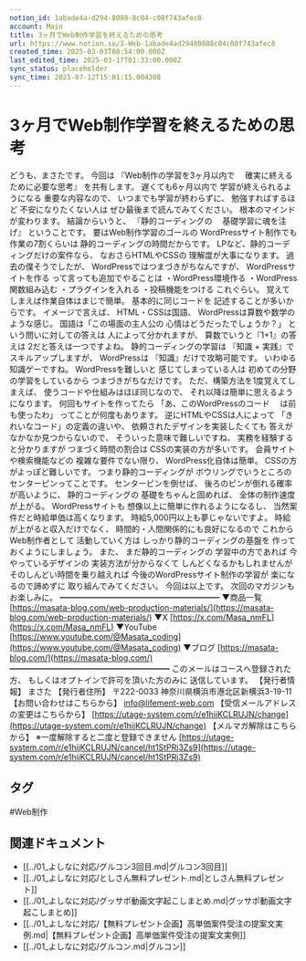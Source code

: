 ```yaml
---
notion_id: 1abade4a-d294-8088-8c04-c08f743afec8
account: Main
title: 3ヶ月でWeb制作学習を終えるための思考
url: https://www.notion.so/3-Web-1abade4ad29480888c04c08f743afec8
created_time: 2025-03-03T08:54:00.000Z
last_edited_time: 2025-03-17T01:33:00.000Z
sync_status: placeholder
sync_time: 2025-07-12T15:01:15.004308
---
```

# 3ヶ月でWeb制作学習を終えるための思考

どうも、まさたです。
今回は
『Web制作の学習を3ヶ月以内で
　確実に終えるために必要な思考』
を共有します。
遅くても6ヶ月以内で
学習が終えられるようになる
重要な内容なので、
いつまでも学習が終わらずに、
勉強すればするほど
不安になりたくない人は
ぜひ最後まで読んでみてください。
根本のマインドが変わります。
結論からいうと、
『静的コーディングの
　基礎学習に魂を注げ』
ということです。
要はWeb制作学習のゴールの
WordPressサイト制作でも
作業の7割くらいは
静的コーディングの時間だからです。
LPなど、静的コーディングだけの案件なら、
なおさらHTMLやCSSの
理解度が大事になります。
過去の僕そうでしたが、
WordPressではつまづきがちなんですが、
WordPressサイトを作る
って言っても追加でやることは
・WordPress環境作る
・WordPress関数組み込む
・プラグインを入れる
・投稿機能をつける
これぐらい。
覚えてしまえば作業自体はまじで簡単。
基本的に同じコードを
記述することが多いからです。
イメージで言えば、
HTML・CSSは国語、
WordPressは算数や数学のような感じ。
国語は「この場面の主人公の
心情はどうだったでしょうか？」
という問いに対しての答えは
人によって分かれますが、
算数でいうと『1+1』の答えは
2だと答えは一つですよね。
静的コーディングの学習は
『知識 + 実践』でスキルアップしますが、
WordPressは
『知識』だけで攻略可能です。
いわゆる知識ゲーですね。
WordPressを難しいと
感じてしまっている人は
初めての分野の学習をしているから
つまづきがちなだけです。
ただ、構築方法を1度覚えてしまえば、
使うコードや仕組みはほぼ同じなので、
それ以降は簡単に思えるようになります。
何回もサイトを作ってたら
「あ、このWordPressのコード
　は前も使ったわ」
ってことが何度もあります。
逆にHTMLやCSSは人によって
「きれいなコード」の定義の違いや、
依頼されたデザインを実装したくても
答えがなかなか見つからないので、
そういった意味で難しいですね、
実務を経験すると分かりますが
つまづく時間の割合は
CSSの実装の方が多いです。
会員サイトや検索機能などの
複雑な要件でない限り、
WordPress化自体は簡単。
CSSの方がよっぽど難しいです。
つまり静的コーディングが
ボウリングでいうところの
センターピンってことです。
センターピンを倒せば、
後ろのピンが倒れる確率が高いように、
静的コーディングの
基礎をちゃんと固めれば、
全体の制作速度が上がる。
WordPressサイトも
想像以上に簡単に作れるようになるし、
当然案件だと時給単価は高くなります。
時給5,000円以上も夢じゃないですよ。
時給が上がると収入だけでなく、
時間的・人間関係的にも良好になるので
これからWeb制作者として
活動していく方は
しっかり静的コーディングの基盤を
作っておくようにしましょう。
また、
まだ静的コーディングの
学習中の方であれば
今やっているデザインの
実装方法が分からなくて
しんどくなるかもしれませんが
そのしんどい時間を乗り越えれば
今後のWordPressサイト制作の学習が
楽になるので諦めずに
取り組んでみてください。
今回は以上です。
次回のマガジンもお楽しみに。
━━━━━━━━━━━━━━━━━━━━
▼商品一覧
[https://masata-blog.com/web-production-materials/](https://masata-blog.com/web-production-materials/)
▼X
[https://x.com/Masa_nmFL](https://x.com/Masa_nmFL)
▼YouTube
[https://www.youtube.com/@Masata_coding](https://www.youtube.com/@Masata_coding)
▼ブログ
[https://masata-blog.com/](https://masata-blog.com/)
━━━━━━━━━━━━━━━━━━━━
このメールはコースへ登録された方、
もしくはオプトインで許可を頂いた方のみに
送信しています。
【発行者情報】
まさた
【発行者住所】
〒222-0033
神奈川県横浜市港北区新横浜3-19-11
【お問い合わせはこちらから】
[info@lifement-web.com](mailto:info@lifement-web.com)
【受信メールアドレスの変更はこちらから】
[https://utage-system.com/r/e1hijKCLRUJN/change](https://utage-system.com/r/e1hijKCLRUJN/change)
【メルマガ解除はこちらから】
※一度解除すると二度と登録できません
[https://utage-system.com/r/e1hijKCLRUJN/cancel/ht1StPRj3Zs9](https://utage-system.com/r/e1hijKCLRUJN/cancel/ht1StPRj3Zs9)

## タグ

#Web制作 

## 関連ドキュメント

- [[../01_よしなに対応/グルコン3回目.md|グルコン3回目]]
- [[../01_よしなに対応/としさん無料プレゼント.md|としさん無料プレゼント]]
- [[../01_よしなに対応/グッサポ動画文字起こしまとめ.md|グッサポ動画文字起こしまとめ]]
- [[../01_よしなに対応/【無料プレゼント企画】高単価案件受注の提案文実例.md|【無料プレゼント企画】高単価案件受注の提案文実例]]
- [[../01_よしなに対応/グルコン.md|グルコン]]
